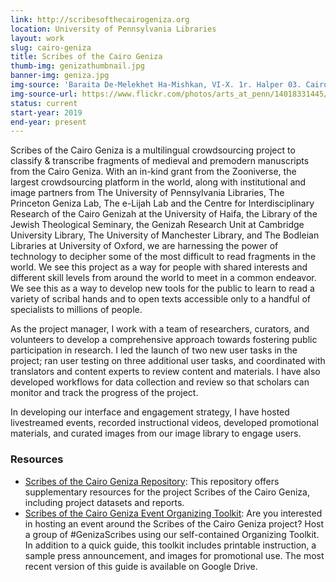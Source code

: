 ```yaml
---
link: http://scribesofthecairogeniza.org
location: University of Pennsylvania Libraries
layout: work
slug: cairo-geniza 
title: Scribes of the Cairo Geniza 
thumb-img: genizathumbnail.jpg
banner-img: geniza.jpg
img-source: 'Baraita De-Melekhet Ha-Mishkan, VI-X. 1r. Halper 03. Cairo Genizah Collection, University of Pennsylvania Center for Advanced Judaic Studies. Accessed November 30, 2016.'
img-source-url: https://www.flickr.com/photos/arts_at_penn/14018331445/
status: current
start-year: 2019
end-year: present
---
```


Scribes of the Cairo Geniza is a multilingual crowdsourcing project to classify & transcribe fragments of medieval and premodern manuscripts from the Cairo Geniza. With an in-kind grant from the Zooniverse, the largest crowdsourcing platform in the world, along with institutional and image partners from The University of Pennsylvania Libraries, The Princeton Geniza Lab, The e-Lijah Lab and the Centre for Interdisciplinary Research of the Cairo Genizah at the University of Haifa, the Library of the Jewish Theological Seminary, the Genizah Research Unit at Cambridge University Library, The University of Manchester Library, and The Bodleian Libraries at University of Oxford, we are harnessing the power of technology to decipher some of the most difficult to read fragments in the world. We see this project as a way for people with shared interests and different skill levels from around the world to meet in a common endeavor. We see this as a way to develop new tools for the public to learn to read a variety of scribal hands and to open texts accessible only to a handful of specialists to millions of people.

As the project manager, I work with a team of researchers, curators, and volunteers to develop a comprehensive approach towards fostering public participation in research. I led the launch of two new user tasks in the project; ran user testing on three additional user tasks, and coordinated with translators and content experts to review content and materials. I have also developed workflows for data collection and review so that scholars can monitor and track the progress of the project. 

In developing our interface and engagement strategy, I have hosted livestreamed events, recorded instructional videos, developed promotional materials, and curated images from our image library to engage users. 

### Resources 
* [Scribes of the Cairo Geniza Repository](https://repository.upenn.edu/cairogeniza/): This repository offers supplementary resources for the project Scribes of the Cairo Geniza, including project datasets and reports.
* [Scribes of the Cairo Geniza Event Organizing Toolkit](https://drive.google.com/open?id=1W4nxgG_UlFX9lwaajfQTMzkPEFI_kHNV): Are you interested in hosting an event around the Scribes of the Cairo Geniza project? Host a group of #GenizaScribes using our self-contained Organizing Toolkit. In addition to a quick guide, this toolkit includes printable instruction, a sample press announcement, and images for promotional use. The most recent version of this guide is available on Google Drive. 


 
